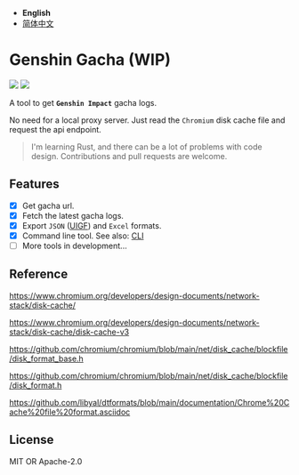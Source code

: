 - **English**
- [简体中文](README.md)

# Genshin Gacha (WIP)

<p>
<a href="https://github.com/lgou2w/genshin-gacha/actions"><img src="https://img.shields.io/github/workflow/status/lgou2w/genshin-gacha/Build?logo=github&style=flat-square"/></a>
<a href="https://github.com/lgou2w/genshin-gacha/releases"><img src="https://img.shields.io/github/v/release/lgou2w/genshin-gacha?logo=github&style=flat-square" /></a>
</p>

A tool to get **`Genshin Impact`** gacha logs.

No need for a local proxy server. Just read the `Chromium` disk cache file and request the api endpoint.

> I'm learning Rust, and there can be a lot of problems with code design. Contributions and pull requests are welcome.

## Features

- [x] Get gacha url.
- [x] Fetch the latest gacha logs.
- [x] Export `JSON` ([UIGF](https://www.snapgenshin.com/development/UIGF.html)) and `Excel` formats.
- [x] Command line tool. See also: [CLI](https://github.com/lgou2w/genshin-gacha/tree/main/cli/README-EN.md)
- [ ] More tools in development...

## Reference

https://www.chromium.org/developers/design-documents/network-stack/disk-cache/

https://www.chromium.org/developers/design-documents/network-stack/disk-cache/disk-cache-v3

https://github.com/chromium/chromium/blob/main/net/disk_cache/blockfile/disk_format_base.h

https://github.com/chromium/chromium/blob/main/net/disk_cache/blockfile/disk_format.h

https://github.com/libyal/dtformats/blob/main/documentation/Chrome%20Cache%20file%20format.asciidoc

## License

MIT OR Apache-2.0
